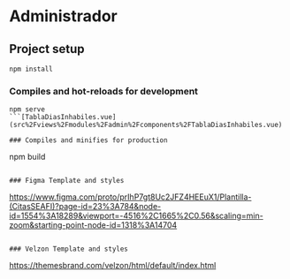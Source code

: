 # Administrador

## Project setup
```
npm install
```

### Compiles and hot-reloads for development
```
npm serve
```[TablaDiasInhabiles.vue](src%2Fviews%2Fmodules%2Fadmin%2Fcomponents%2FTablaDiasInhabiles.vue)

### Compiles and minifies for production
```
npm build
```

### Figma Template and styles
```
https://www.figma.com/proto/prIhP7gt8Uc2JFZ4HEEuX1/Plantilla-(CitasSEAFI)?page-id=23%3A784&node-id=1554%3A18289&viewport=-4516%2C1665%2C0.56&scaling=min-zoom&starting-point-node-id=1318%3A14704
```

### Velzon Template and styles
```
https://themesbrand.com/velzon/html/default/index.html
```
